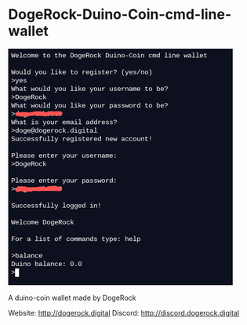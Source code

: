 # DogeRock-Duino-Coin-cmd-line-wallet

![Image of wallet](Wallet.png)

A duino-coin wallet made by DogeRock

Website: http://dogerock.digital
Discord: http://discord.dogerock.digital
